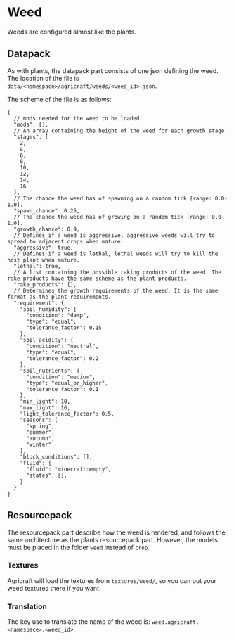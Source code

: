 # Weed

Weeds are configured almost like the plants.

## Datapack

As with plants, the datapack part consists of one json defining the weed.
The location of the file is `data/<namespace>/agricraft/weeds/<weed_id>.json`.

The scheme of the file is as follows:
```json5
{
  // mods needed for the weed to be loaded
  "mods": [],
  // An array containing the height of the weed for each growth stage.
  "stages": [
    2,
    4,
    6,
    8,
    10,
    12,
    14,
    16
  ],
  // The chance the weed has of spawning on a random tick [range: 0.0-1.0].
  "spawn_chance": 0.25,
  // The chance the weed has of growing on a random tick [range: 0.0-1.0].
  "growth_chance": 0.9,
  // Defines if a weed is aggressive, aggressive weeds will try to spread to adjacent crops when mature.
  "aggressive": true,
  // Defines if a weed is lethal, lethal weeds will try to kill the host plant when mature.
  "lethal": true,
  // A list containing the possible raking products of the weed. The rake products have the same scheme as the plant products.
  "rake_products": [],
  // Determines the growth requirements of the weed. It is the same format as the plant requirements.
  "requirement": {
    "soil_humidity": {
      "condition": "damp",
      "type": "equal",
      "tolerance_factor": 0.15
    },
    "soil_acidity": {
      "condition": "neutral",
      "type": "equal",
      "tolerance_factor": 0.2
    },
    "soil_nutrients": {
      "condition": "medium",
      "type": "equal_or_higher",
      "tolerance_factor": 0.1
    },
    "min_light": 10,
    "max_light": 16,
    "light_tolerance_factor": 0.5,
    "seasons": [
      "spring",
      "summer",
      "autumn",
      "winter"
    ],
    "block_conditions": [],
    "fluid": {
      "fluid": "minecraft:empty",
      "states": [],
    }
  }
}
```

## Resourcepack

The resourcepack part describe how the weed is rendered, and follows the same architecture as the plants resourcepack part.
However, the models must be placed in the folder `weed` instead of `crop`.

### Textures

Agricraft will load the textures from `textures/weed/`, so you can put your weed textures there if you want.

### Translation

The key use to translate the name of the weed is: `weed.agricraft.<namespace>.<weed_id>`.
